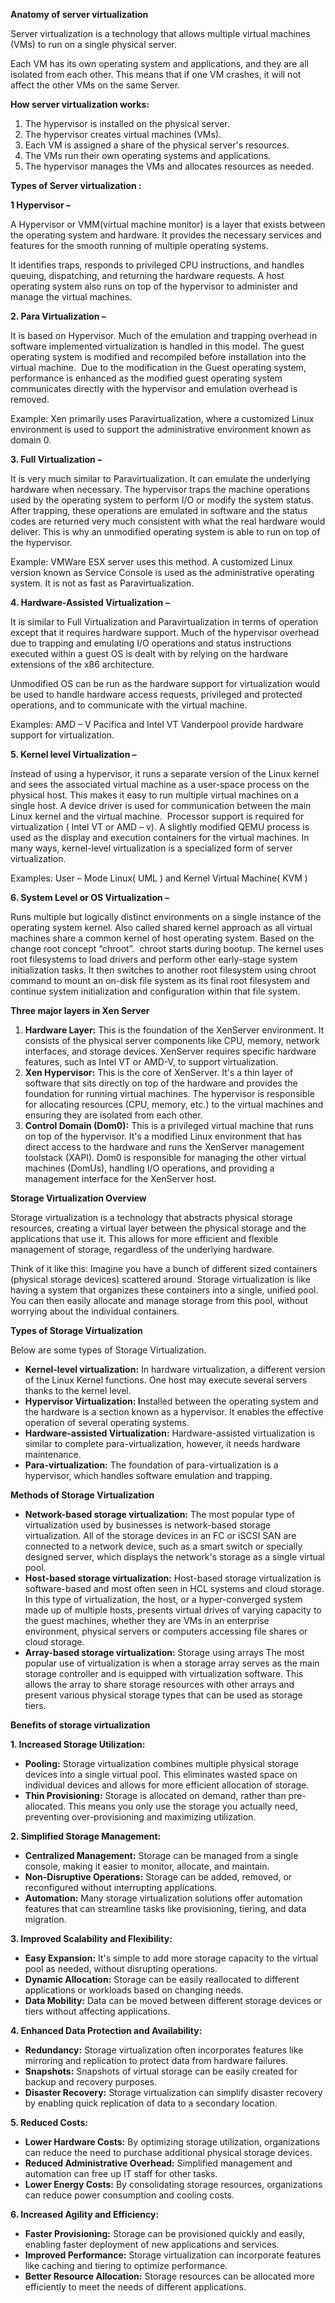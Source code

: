 ﻿**Anatomy of server virtualization**

Server virtualization is a technology that allows multiple virtual machines (VMs) to run on a single physical server.

Each VM has its own operating system and applications, and they are all isolated from each other. This means that if one VM crashes, it will not affect the other VMs on the same Server.

**How server virtualization works:**

1. The hypervisor is installed on the physical server.   
1. The hypervisor creates virtual machines (VMs).
1. Each VM is assigned a share of the physical server's resources.   
1. The VMs run their own operating systems and applications.   
1. The hypervisor manages the VMs and allocates resources as needed.


**Types of Server virtualization :** 

**1  Hypervisor –** 

A Hypervisor or VMM(virtual machine monitor) is a layer that exists between the operating system and hardware. It provides the necessary services and features for the smooth running of multiple operating systems. 

It identifies traps, responds to privileged CPU instructions, and handles queuing, dispatching, and returning the hardware requests. A host operating system also runs on top of the hypervisor to administer and manage the virtual machines.

**2. Para Virtualization –** 

It is based on Hypervisor. Much of the emulation and trapping overhead in software implemented virtualization is handled in this model. The guest operating system is modified and recompiled before installation into the virtual machine. 
Due to the modification in the Guest operating system, performance is enhanced as the modified guest operating system communicates directly with the hypervisor and emulation overhead is removed. 

Example: Xen primarily uses Paravirtualization, where a customized Linux environment is used to support the administrative environment known as domain 0. 


**3. Full Virtualization –** 

It is very much similar to Paravirtualization. It can emulate the underlying hardware when necessary. The hypervisor traps the machine operations used by the operating system to perform I/O or modify the system status. After trapping, these operations are emulated in software and the status codes are returned very much consistent with what the real hardware would deliver. This is why an unmodified operating system is able to run on top of the hypervisor. 

Example: VMWare ESX server uses this method. A customized Linux version known as Service Console is used as the administrative operating system. It is not as fast as Paravirtualization. 




**4. Hardware-Assisted Virtualization –** 

It is similar to Full Virtualization and Paravirtualization in terms of operation except that it requires hardware support. Much of the hypervisor overhead due to trapping and emulating I/O operations and status instructions executed within a guest OS is dealt with by relying on the hardware extensions of the x86 architecture. 

Unmodified OS can be run as the hardware support for virtualization would be used to handle hardware access requests, privileged and protected operations, and to communicate with the virtual machine. 

Examples: AMD – V Pacifica and Intel VT Vanderpool provide hardware support for virtualization.

**5. Kernel level Virtualization –** 

Instead of using a hypervisor, it runs a separate version of the Linux kernel and sees the associated virtual machine as a user-space process on the physical host. This makes it easy to run multiple virtual machines on a single host. A device driver is used for communication between the main Linux kernel and the virtual machine. 
Processor support is required for virtualization ( Intel VT or AMD – v). A slightly modified QEMU process is used as the display and execution containers for the virtual machines. In many ways, kernel-level virtualization is a specialized form of server virtualization. 

Examples: User – Mode Linux( UML ) and Kernel Virtual Machine( KVM ) 


**6. System Level or OS Virtualization –** 

Runs multiple but logically distinct environments on a single instance of the operating system kernel. Also called shared kernel approach as all virtual machines share a common kernel of host operating system. Based on the change root concept “chroot”. 
chroot starts during bootup. The kernel uses root filesystems to load drivers and perform other early-stage system initialization tasks. It then switches to another root filesystem using chroot command to mount an on-disk file system as its final root filesystem and continue system initialization and configuration within that file system. 











**Three major layers in Xen Server**

1. **Hardware Layer:** This is the foundation of the XenServer environment. It consists of the physical server components like CPU, memory, network interfaces, and storage devices. XenServer requires specific hardware features, such as Intel VT or AMD-V, to support virtualization.   
1. **Xen Hypervisor:** This is the core of XenServer. It's a thin layer of software that sits directly on top of the hardware and provides the foundation for running virtual machines. The hypervisor is responsible for allocating resources (CPU, memory, etc.) to the virtual machines and ensuring they are isolated from each other.   
1. **Control Domain (Dom0):** This is a privileged virtual machine that runs on top of the hypervisor. It's a modified Linux environment that has direct access to the hardware and runs the XenServer management toolstack (XAPI). Dom0 is responsible for managing the other virtual machines (DomUs), handling I/O operations, and providing a management interface for the XenServer host.   



**Storage Virtualization Overview**

Storage virtualization is a technology that abstracts physical storage resources, creating a virtual layer between the physical storage and the applications that use it. This allows for more efficient and flexible management of storage, regardless of the underlying hardware.

Think of it like this: Imagine you have a bunch of different sized containers (physical storage devices) scattered around. Storage virtualization is like having a system that organizes these containers into a single, unified pool. You can then easily allocate and manage storage from this pool, without worrying about the individual containers.

**Types of Storage Virtualization**

Below are some types of Storage Virtualization.

- **Kernel-level virtualization:** In hardware virtualization, a different version of the Linux Kernel functions. One host may execute several servers thanks to the kernel level.
- **Hypervisor Virtualization: I**nstalled between the operating system and the hardware is a section known as a hypervisor. It enables the effective operation of several operating systems.
- **Hardware-assisted Virtualization:** Hardware-assisted virtualization is similar to complete para-virtualization, however, it needs hardware maintenance.
- **Para-virtualization:** The foundation of para-virtualization is a hypervisor, which handles software emulation and trapping.

**Methods of Storage Virtualization**

- **Network-based storage virtualization:** The most popular type of virtualization used by businesses is network-based storage virtualization. All of the storage devices in an FC or iSCSI SAN are connected to a network device, such as a smart switch or specially designed server, which displays the network's storage as a single virtual pool.
- **Host-based storage virtualization:** Host-based storage virtualization is software-based and most often seen in HCL systems and cloud storage. In this type of virtualization, the host, or a hyper-converged system made up of multiple hosts, presents virtual drives of varying capacity to the guest machines, whether they are VMs in an enterprise environment, physical servers or computers accessing file shares or cloud storage.
- **Array-based storage virtualization:** Storage using arrays The most popular use of virtualization is when a storage array serves as the main storage controller and is equipped with virtualization software. This allows the array to share storage resources with other arrays and present various physical storage types that can be used as storage tiers.

**Benefits of storage virtualization**

**1. Increased Storage Utilization:**

- **Pooling:** Storage virtualization combines multiple physical storage devices into a single virtual pool. This eliminates wasted space on individual devices and allows for more efficient allocation of storage.   
- **Thin Provisioning:** Storage is allocated on demand, rather than pre-allocated. This means you only use the storage you actually need, preventing over-provisioning and maximizing utilization.   

**2. Simplified Storage Management:**

- **Centralized Management:** Storage can be managed from a single console, making it easier to monitor, allocate, and maintain.
- **Non-Disruptive Operations:** Storage can be added, removed, or reconfigured without interrupting applications.   
- **Automation:** Many storage virtualization solutions offer automation features that can streamline tasks like provisioning, tiering, and data migration.   

**3. Improved Scalability and Flexibility:**

- **Easy Expansion:** It's simple to add more storage capacity to the virtual pool as needed, without disrupting operations.   
- **Dynamic Allocation:** Storage can be easily reallocated to different applications or workloads based on changing needs.   
- **Data Mobility:** Data can be moved between different storage devices or tiers without affecting applications.   

**4. Enhanced Data Protection and Availability:**

- **Redundancy:** Storage virtualization often incorporates features like mirroring and replication to protect data from hardware failures.   
- **Snapshots:** Snapshots of virtual storage can be easily created for backup and recovery purposes.   
- **Disaster Recovery:** Storage virtualization can simplify disaster recovery by enabling quick replication of data to a secondary location.   

**5. Reduced Costs:**

- **Lower Hardware Costs:** By optimizing storage utilization, organizations can reduce the need to purchase additional physical storage devices.   
- **Reduced Administrative Overhead:** Simplified management and automation can free up IT staff for other tasks.   
- **Lower Energy Costs:** By consolidating storage resources, organizations can reduce power consumption and cooling costs.   

**6. Increased Agility and Efficiency:**

- **Faster Provisioning:** Storage can be provisioned quickly and easily, enabling faster deployment of new applications and services.
- **Improved Performance:** Storage virtualization can incorporate features like caching and tiering to optimize performance.   
- **Better Resource Allocation:** Storage resources can be allocated more efficiently to meet the needs of different applications.



